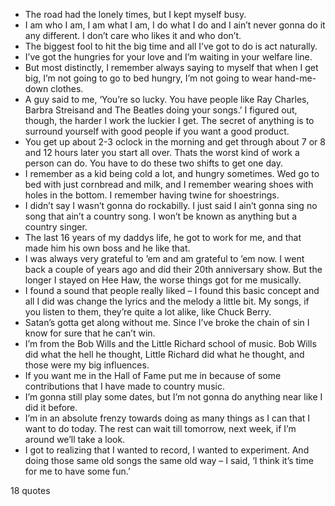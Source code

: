  - The road had the lonely times, but I kept myself busy.
 - I am who I am, I am what I am, I do what I do and I ain’t never gonna do it any different. I don’t care who likes it and who don’t.
 - The biggest fool to hit the big time and all I’ve got to do is act naturally.
 - I’ve got the hungries for your love and I’m waiting in your welfare line.
 - But most distinctly, I remember always saying to myself that when I get big, I’m not going to go to bed hungry, I’m not going to wear hand-me-down clothes.
 - A guy said to me, ‘You’re so lucky. You have people like Ray Charles, Barbra Streisand and The Beatles doing your songs.’ I figured out, though, the harder I work the luckier I get. The secret of anything is to surround yourself with good people if you want a good product.
 - You get up about 2-3 oclock in the morning and get through about 7 or 8 and 12 hours later you start all over. Thats the worst kind of work a person can do. You have to do these two shifts to get one day.
 - I remember as a kid being cold a lot, and hungry sometimes. Wed go to bed with just cornbread and milk, and I remember wearing shoes with holes in the bottom. I remember having twine for shoestrings.
 - I didn’t say I wasn’t gonna do rockabilly. I just said I ain’t gonna sing no song that ain’t a country song. I won’t be known as anything but a country singer.
 - The last 16 years of my daddys life, he got to work for me, and that made him his own boss and he like that.
 - I was always very grateful to ’em and am grateful to ’em now. I went back a couple of years ago and did their 20th anniversary show. But the longer I stayed on Hee Haw, the worse things got for me musically.
 - I found a sound that people really liked – I found this basic concept and all I did was change the lyrics and the melody a little bit. My songs, if you listen to them, they’re quite a lot alike, like Chuck Berry.
 - Satan’s gotta get along without me. Since I’ve broke the chain of sin I know for sure that he can’t win.
 - I’m from the Bob Wills and the Little Richard school of music. Bob Wills did what the hell he thought, Little Richard did what he thought, and those were my big influences.
 - If you want me in the Hall of Fame put me in because of some contributions that I have made to country music.
 - I’m gonna still play some dates, but I’m not gonna do anything near like I did it before.
 - I’m in an absolute frenzy towards doing as many things as I can that I want to do today. The rest can wait till tomorrow, next week, if I’m around we’ll take a look.
 - I got to realizing that I wanted to record, I wanted to experiment. And doing those same old songs the same old way – I said, ‘I think it’s time for me to have some fun.’

18 quotes
